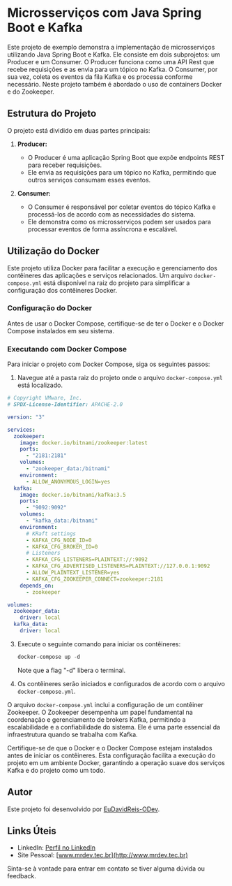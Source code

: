 # Microsserviços com Java Spring Boot e Kafka

Este projeto de exemplo demonstra a implementação de microsserviços utilizando Java Spring Boot e Kafka. Ele consiste em dois subprojetos: um Producer e um Consumer. O Producer funciona como uma API Rest que recebe requisições e as envia para um tópico no Kafka. O Consumer, por sua vez, coleta os eventos da fila Kafka e os processa conforme necessário.
 Neste projeto também é abordado o uso de containers Docker e do Zookeeper. 

## Estrutura do Projeto

O projeto está dividido em duas partes principais:

1. **Producer:**
   - O Producer é uma aplicação Spring Boot que expõe endpoints REST para receber requisições.
   - Ele envia as requisições para um tópico no Kafka, permitindo que outros serviços consumam esses eventos.

2. **Consumer:**
   - O Consumer é responsável por coletar eventos do tópico Kafka e processá-los de acordo com as necessidades do sistema.
   - Ele demonstra como os microsserviços podem ser usados para processar eventos de forma assíncrona e escalável.

## Utilização do Docker

Este projeto utiliza Docker para facilitar a execução e gerenciamento dos contêineres das aplicações e serviços relacionados. Um arquivo `docker-compose.yml` está disponível na raiz do projeto para simplificar a configuração dos contêineres Docker.

### Configuração do Docker

Antes de usar o Docker Compose, certifique-se de ter o Docker e o Docker Compose instalados em seu sistema.

### Executando com Docker Compose

Para iniciar o projeto com Docker Compose, siga os seguintes passos:

1. Navegue até a pasta raiz do projeto onde o arquivo `docker-compose.yml` está localizado.
```yaml
# Copyright VMware, Inc.
# SPDX-License-Identifier: APACHE-2.0

version: "3"

services:
  zookeeper:
    image: docker.io/bitnami/zookeeper:latest
    ports:
      - "2181:2181"
    volumes:
      - "zookeeper_data:/bitnami"
    environment:
      - ALLOW_ANONYMOUS_LOGIN=yes
  kafka:
    image: docker.io/bitnami/kafka:3.5
    ports:
      - "9092:9092"
    volumes:
      - "kafka_data:/bitnami"
    environment:
      # KRaft settings
      - KAFKA_CFG_NODE_ID=0
      - KAFKA_CFG_BROKER_ID=0
      # Listeners
      - KAFKA_CFG_LISTENERS=PLAINTEXT://:9092
      - KAFKA_CFG_ADVERTISED_LISTENERS=PLAINTEXT://127.0.0.1:9092
      - ALLOW_PLAINTEXT_LISTENER=yes
      - KAFKA_CFG_ZOOKEEPER_CONNECT=zookeeper:2181
    depends_on:
      - zookeeper

volumes:
  zookeeper_data:
    driver: local
  kafka_data:
    driver: local
```

3. Execute o seguinte comando para iniciar os contêineres:
   ``` powershell
   docker-compose up -d
   ```
   Note que a flag "-d" libera o terminal.
   
4. Os contêineres serão iniciados e configurados de acordo com o arquivo `docker-compose.yml`.

O arquivo `docker-compose.yml` inclui a configuração de um contêiner Zookeeper. O Zookeeper desempenha um papel fundamental na coordenação e gerenciamento de brokers Kafka, permitindo a escalabilidade e a confiabilidade do sistema. Ele é uma parte essencial da infraestrutura quando se trabalha com Kafka.

Certifique-se de que o Docker e o Docker Compose estejam instalados antes de iniciar os contêineres. Esta configuração facilita a execução do projeto em um ambiente Docker, garantindo a operação suave dos serviços Kafka e do projeto como um todo.


## Autor

Este projeto foi desenvolvido por [EuDavidReis-ODev](https://github.com/EuDavdiReis-ODev).

## Links Úteis

- LinkedIn: [Perfil no LinkedIn](https://www.linkedin.com/in/eudavidreis-dev/)
- Site Pessoal: [www.mrdev.tec.br](http://www.mrdev.tec.br)

Sinta-se à vontade para entrar em contato se tiver alguma dúvida ou feedback.
